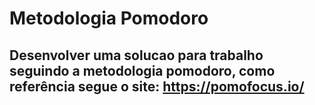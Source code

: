 # Metodologia Pomodoro

## Desenvolver uma solucao para trabalho seguindo a metodologia pomodoro, como referência segue o site: https://pomofocus.io/